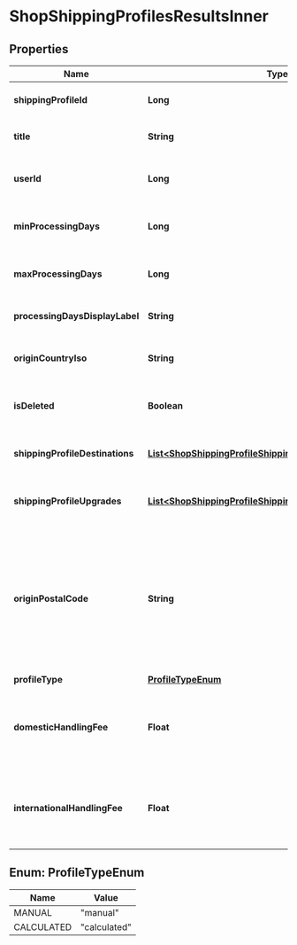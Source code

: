 

# ShopShippingProfilesResultsInner


## Properties

| Name | Type | Description | Notes |
|------------ | ------------- | ------------- | -------------|
|**shippingProfileId** | **Long** | The numeric ID of the shipping profile. |  [optional] |
|**title** | **String** | The name string of this shipping profile. |  [optional] |
|**userId** | **Long** | The numeric ID for the [user](/documentation/reference#tag/User) who owns the shipping profile. |  [optional] |
|**minProcessingDays** | **Long** | The minimum number of days for processing the listing. |  [optional] |
|**maxProcessingDays** | **Long** | The maximum number of days for processing the listing. |  [optional] |
|**processingDaysDisplayLabel** | **String** | Translated display label string for processing days. |  [optional] |
|**originCountryIso** | **String** | The ISO code of the country from which the listing ships. |  [optional] |
|**isDeleted** | **Boolean** | When true, someone deleted this shipping profile. |  [optional] |
|**shippingProfileDestinations** | [**List&lt;ShopShippingProfileShippingProfileDestinationsInner&gt;**](ShopShippingProfileShippingProfileDestinationsInner.md) | A list of [shipping profile destinations](/documentation/reference/#operation/createShopShippingProfileDestination) available for this shipping profile. |  [optional] |
|**shippingProfileUpgrades** | [**List&lt;ShopShippingProfileShippingProfileUpgradesInner&gt;**](ShopShippingProfileShippingProfileUpgradesInner.md) | A list of [shipping profile upgrades](/documentation/reference/#operation/createShopShippingProfileUpgrade) available for this shipping profile. |  [optional] |
|**originPostalCode** | **String** | The postal code string (not necessarily a number) for the location from which the listing ships. Required if the &#x60;origin_country_iso&#x60; supports postal codes. See the [Fulfillment Tutorial docs](https://developer.etsy.com/documentation/tutorials/fulfillment/#countries-requiring-postal-codes) for more info |  [optional] |
|**profileType** | [**ProfileTypeEnum**](#ProfileTypeEnum) |  |  [optional] |
|**domesticHandlingFee** | **Float** | The domestic handling fee added to buyer&#39;s shipping total - only available for calculated shipping profiles. |  [optional] |
|**internationalHandlingFee** | **Float** | The international handling fee added to buyer&#39;s shipping total - only available for calculated shipping profiles. |  [optional] |



## Enum: ProfileTypeEnum

| Name | Value |
|---- | -----|
| MANUAL | &quot;manual&quot; |
| CALCULATED | &quot;calculated&quot; |




